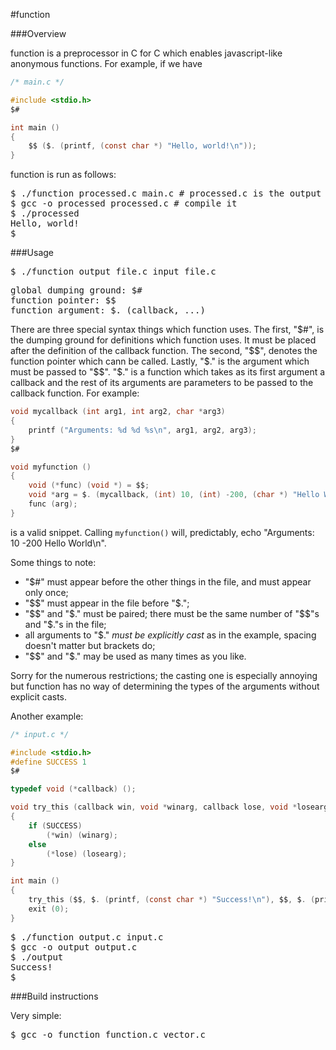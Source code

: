 #function

###Overview

function is a preprocessor in C for C which enables javascript-like anonymous functions. For example, if we have

```C
/* main.c */

#include <stdio.h>
$#

int main ()
{
	$$ ($. (printf, (const char *) "Hello, world!\n"));
}
```

function is run as follows:

<pre>$ ./function processed.c main.c # processed.c is the output
$ gcc -o processed processed.c # compile it
$ ./processed
Hello, world!
$ </pre>

###Usage

<pre>$ ./function output_file.c input_file.c</pre>

<pre>global dumping ground: $#
function pointer: $$
function argument: $. (callback, ...)</pre>

There are three special syntax things which function uses. The first, "$#", is the dumping ground for definitions which function uses. It must be placed after the definition of the callback function. The second, "$$", denotes the function pointer which cann be called. Lastly, "$." is the argument which must be passed to "$$". "$." is a function which takes as its first argument a callback and the rest of its arguments are parameters to be passed to the callback function. For example:

```C
void mycallback (int arg1, int arg2, char *arg3)
{
	printf ("Arguments: %d %d %s\n", arg1, arg2, arg3);
}
$#

void myfunction ()
{
	void (*func) (void *) = $$;
	void *arg = $. (mycallback, (int) 10, (int) -200, (char *) "Hello World!");
	func (arg);
}
```

is a valid snippet. Calling ```myfunction()``` will, predictably, echo "Arguments: 10 -200 Hello World\n".

Some things to note:

 * "$#" must appear before the other things in the file, and must appear only once;
 * "$$" must appear in the file before "$.";
 * "$$" and "$." must be paired; there must be the same number of "$$"s and "$."s in the file;
 * all arguments to "$." *must be explicitly cast* as in the example, spacing doesn't matter but brackets do;
 * "$$" and "$." may be used as many times as you like.

Sorry for the numerous restrictions; the casting one is especially annoying but function has no way of determining the types of the arguments without explicit casts.

Another example:

```C
/* input.c */

#include <stdio.h>
#define SUCCESS 1
$#

typedef void (*callback) ();

void try_this (callback win, void *winarg, callback lose, void *losearg)
{
	if (SUCCESS)
		(*win) (winarg);
	else
		(*lose) (losearg);
}

int main ()
{
	try_this ($$, $. (printf, (const char *) "Success!\n"), $$, $. (printf, (const char *) "Failure.\n"));
	exit (0);
}
```

<pre>$ ./function output.c input.c
$ gcc -o output output.c
$ ./output
Success!
$ </pre>

###Build instructions

Very simple:

<pre>$ gcc -o function function.c vector.c</pre>


